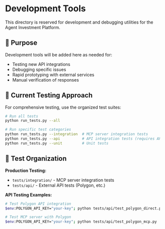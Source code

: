 # Development Tools

This directory is reserved for development and debugging utilities for the Agent Investment Platform.

## 🎯 Purpose

Development tools will be added here as needed for:
- Testing new API integrations
- Debugging specific issues
- Rapid prototyping with external services
- Manual verification of responses

## 🧪 Current Testing Approach

For comprehensive testing, use the organized test suites:

```bash
# Run all tests
python run_tests.py --all

# Run specific test categories
python run_tests.py --integration  # MCP server integration tests
python run_tests.py --api          # API integration tests (requires API keys)
python run_tests.py --unit         # Unit tests
```

## 📁 Test Organization

**Production Testing:**
- `tests/integration/` - MCP server integration tests
- `tests/api/` - External API tests (Polygon, etc.)

**API Testing Examples:**
```bash
# Test Polygon API integration
$env:POLYGON_API_KEY="your-key"; python tests/api/test_polygon_direct.py

# Test MCP server with Polygon
$env:POLYGON_API_KEY="your-key"; python tests/api/test_polygon_mcp.py
```
